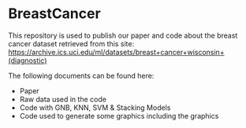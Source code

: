 # BreastCancer

This repository is used to publish our paper and code about the breast cancer dataset retrieved from this site: https://archive.ics.uci.edu/ml/datasets/breast+cancer+wisconsin+(diagnostic)

The following documents can be found here:
- Paper
- Raw data used in the code
- Code with GNB, KNN, SVM & Stacking Models
- Code used to generate some graphics including the graphics
